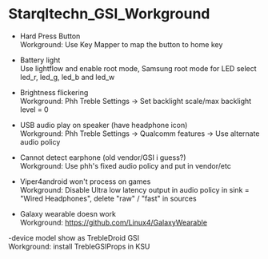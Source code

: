 # Starqltechn_GSI_Workground

- Hard Press Button\
Workground: Use Key Mapper to map the button to home key

- Battery light\
Use lightflow and enable root mode, Samsung root mode for LED select led_r, led_g, led_b and led_w

- Brightness flickering\
Workground: Phh Treble Settings -> Set backlight scale/max backlight level = 0

- USB audio play on speaker (have headphone icon)\
Workground: Phh Treble Settings -> Qualcomm features -> Use alternate audio policy

- Cannot detect earphone (old vendor/GSI i guess?)\
Workground: Use phh's fixed audio policy and put in vendor/etc

- Viper4android won't process on games\
Workground: Disable Ultra low latency output in audio policy in <route> sink = "Wired Headphones", delete "raw" / "fast" in sources

- Galaxy wearable doesn work\
Workground: https://github.com/Linux4/GalaxyWearable

-device model show as TrebleDroid GSI\
Workground: install TrebleGSIProps in KSU
